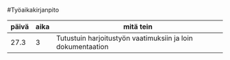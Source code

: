 #Työaikakirjanpito

päivä | aika | mitä tein
------|------|-----------
27.3 | 3 | Tutustuin harjoitustyön vaatimuksiin ja loin dokumentaation
